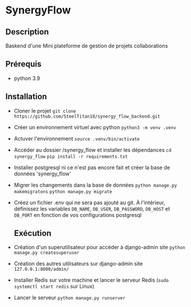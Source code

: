 # SynergyFlow

## Description

Baskend d'une Mini plateforme de gestion de projets collaborations

## Prérequis

- python 3.9

## Installation

- Cloner le projet
  `git clone https://github.com/SteelTitan18/synergy_flow_backend.git`

- Créer un environnement virtuel avec python
  `python3 -m venv .venv`

- Actuver l'environnement
  `source .venv/bin/activate`

- Accéder au dossier /synergy_flow et installer les dépendances
  `cd synergy_flow`
  `pip install -r requirements.txt`

- Installer postgresql ni ce n'est pas encore fait et créer la base de données 'synergy_flow'

- Migrer les changements dans la base de données
  `python manage.py makemigratons`
  `python manage.py migrate`

- Créez un fichier .env qui ne sera pas ajouté au git. À l'intérieur, définissez les variables `DB_NAME`, `DB_USER`, `DB_PASSWORD`,
  `DB_HOST` et `DB_PORT` en fonction de vos configurations postgresql

  ## Exécution

- Création d'un superutilisateur pour accéder à django-admin site `python manage.py createsuperuser`

- Création des autres utilisateurs sur django-admin site `127.0.0.1:8000/admin/`

- Installer Redis sur votre machine et lancer le serveur Redis (`sudo systemctl start redis` sur Linux)

- Lancer le serveur `python manage.py runserver`
